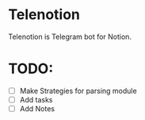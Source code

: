 # Telenotion

Telenotion is Telegram bot for Notion.

# TODO:
 
- [ ] Make Strategies for parsing module  
- [ ] Add tasks
- [ ] Add Notes